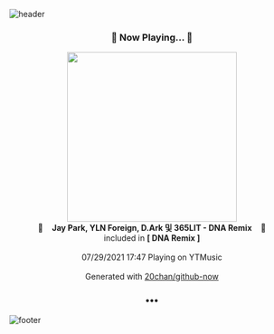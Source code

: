 ![header](https://capsule-render.vercel.app/api?type=wave&height=170&section=header&text=Hi.%20I'm%20SHIFT&fontColor=090707&fontAlignX=45&fontAlignY=65&fontSize=100)

<h3 align="center">🎵 Now Playing... 🎵</h3>
<p align="center">
  <a href="https://music.youtube.com/watch?v=8k821Tx_8cA">
    <img width="300" src="https://lh3.googleusercontent.com/wcgeUaiVvoJHVxY0WcY1He_9QIWKrHoAkYSf3AQv14Q643vVWrS9kmT4Ev0HT9hbPAO_D63QtbxuwF0n">
  </a>
  <br>
  🎵&nbsp&nbsp&nbsp <b>Jay Park, YLN Foreign, D.Ark 및 365LIT - DNA Remix</b> &nbsp&nbsp&nbsp🎵
  <br>
  included in <b>[ DNA Remix ]</b>
  
  <br />
  <br />
  07/29/2021 17:47 Playing on YTMusic
  <br />
  <br />
  Generated with <a href="https://github.com/20chan/github-now">20chan/github-now</a>
</p>

<h3 align="center">•••</h3>

![footer](https://capsule-render.vercel.app/api?type=wave&height=150&section=footer)
